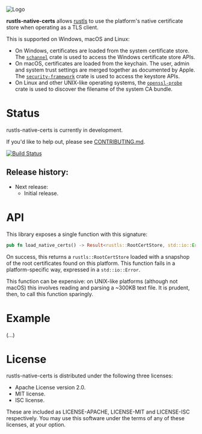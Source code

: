 ![Logo](https://raw.githubusercontent.com/ctz/rustls/master/admin/rustls-logo-web.png)

**rustls-native-certs** allows [rustls](https://github.com/ctz/rustls) to use the
platform's native certificate store when operating as a TLS client.

This is supported on Windows, macOS and Linux:

- On Windows, certificates are loaded from the system certificate store.
  The [`schannel`](https://github.com/steffengy/schannel-rs) crate is used to access
  the Windows certificate store APIs.
- On macOS, certificates are loaded from the keychain.
  The user, admin and system trust settings are merged together as documented
  by Apple.  The [`security-framework`](https://github.com/kornelski/rust-security-framework)
  crate is used to access the keystore APIs.
- On Linux and other UNIX-like operating systems, the
  [`openssl-probe`](https://github.com/alexcrichton/openssl-probe) crate is used to discover
  the filename of the system CA bundle.

# Status
rustls-native-certs is currently in development.

If you'd like to help out, please see [CONTRIBUTING.md](CONTRIBUTING.md).

[![Build Status](https://dev.azure.com/ctz99/ctz/_apis/build/status/ctz.rustls-native-certs?branchName=master)](https://dev.azure.com/ctz99/ctz/_build/latest?definitionId=5&branchName=master)

## Release history:

* Next release:
  - Initial release.

# API

This library exposes a single function with this signature:

```rust
pub fn load_native_certs() -> Result<rustls::RootCertStore, std::io::Error>
```

On success, this returns a `rustls::RootCertStore` loaded with a snapshop of the
root certificates found on this platform.  This function fails in a platform-specific
way, expressed in a `std::io::Error`.

This function can be expensive: on UNIX-like platforms (although not macOS) this involves
reading and parsing a ~300KB text file.  It is prudent, then, to call this function
sparingly.

# Example

(...)

# License

rustls-native-certs is distributed under the following three licenses:

- Apache License version 2.0.
- MIT license.
- ISC license.

These are included as LICENSE-APACHE, LICENSE-MIT and LICENSE-ISC
respectively.  You may use this software under the terms of any
of these licenses, at your option.
